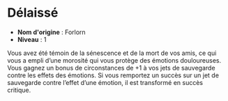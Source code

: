 # Délaissé

 * **Nom d'origine** : Forlorn
 * **Niveau** : 1


<p>Vous avez été témoin de la sénescence et de la mort de vos amis, ce qui vous a empli d’une morosité qui vous protège des émotions douloureuses. Vous gagnez un bonus de circonstances de +1 à vos jets de sauvegarde contre les effets des émotions. Si vous remportez un succès sur un jet de sauvegarde contre l’effet d’une émotion, il est transformé en succès critique.</p>